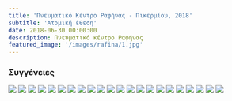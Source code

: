 ```yaml
---
title: 'Πνευματικό Κέντρο Ραφήνας - Πικερμίου, 2018'
subtitle: 'Ατομική έθεση'
date: 2018-06-30 00:00:00
description: Πνευματικό κέντρο Ραφήνας 
featured_image: '/images/rafina/1.jpg'
---
```


### Συγγένειες

<div class="gallery" data-columns="6">
        <img src="/images/rafina/1.jpg">
        <img src="/images/rafina/2.jpg">
        <img src="/images/rafina/3.jpg">
        <img src="/images/rafina/4.jpg">
        <img src="/images/rafina/5.jpg">
        <img src="/images/rafina/6.jpg">
        <img src="/images/rafina/7.jpg">
        <img src="/images/rafina/8.jpg">
        <img src="/images/rafina/9.jpg">
        <img src="/images/rafina/10.jpg">
        <img src="/images/rafina/11.jpg">
        <img src="/images/rafina/12.jpg">
        <img src="/images/rafina/13.jpg">
        <img src="/images/rafina/14.jpg">
        <img src="/images/rafina/15.jpg">
        <img src="/images/rafina/16.jpg">
        <img src="/images/rafina/17.jpg">
        <img src="/images/rafina/18.jpg">
        <img src="/images/rafina/19.jpg">
        <img src="/images/rafina/20.jpg">
        <img src="/images/rafina/21.jpg">
        <img src="/images/rafina/22.jpg">
</div>
